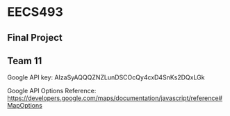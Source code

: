 # EECS493
## Final Project  
## Team 11  
  
Google API key: AIzaSyAQQQZNZLunDSCOcQy4cxD4SnKs2DQxLGk  
  
Google API Options Reference:  
https://developers.google.com/maps/documentation/javascript/reference#MapOptions
